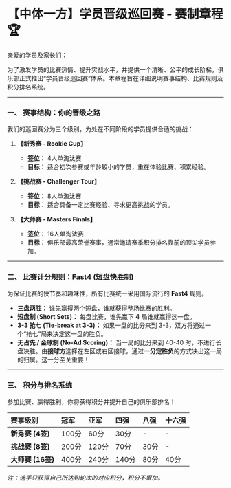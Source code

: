 # 【中体一方】学员晋级巡回赛 - 赛制章程 🏆

亲爱的学员及家长们：

为了激发学员的比赛热情、提升实战水平，并提供一个清晰、公平的成长阶梯，俱乐部正式推出“学员晋级巡回赛”体系。本章程旨在详细说明赛事结构、比赛规则及积分排名系统。

---

### **一、 赛事结构：你的晋级之路**

我们的巡回赛分为三个级别，为处在不同阶段的学员提供合适的挑战：

1.  **【新秀赛 - Rookie Cup】**
    * **签位：** 4人单淘汰赛
    * **目标：** 适合初次参赛或年龄较小的学员，重在体验比赛、积累经验。

2.  **【挑战赛 - Challenger Tour】**
    * **签位：** 8人单淘汰赛
    * **目标：** 适合具备一定比赛经验、寻求更高挑战的学员。

3.  **【大师赛 - Masters Finals】**
    * **签位：** 16人单淘汰赛
    * **目标：** 俱乐部最高荣誉赛事，通常邀请赛季积分排名靠前的顶尖学员参加。

---

### **二、 比赛计分规则：Fast4 (短盘快胜制)**

为保证比赛的快节奏和趣味性，所有比赛统一采用国际流行的 **Fast4** 规则。

* **三盘两胜：** 谁先赢得两个短盘，谁就获得整场比赛的胜利。
* **短盘制 (Short Sets)：** 每盘比赛，谁先赢下 **4** 局谁就赢得这一盘。
* **3-3 抢七 (Tie-break at 3-3)：** 如果一盘的比分来到 3-3，双方将通过一个“抢七”局来决定这一盘的胜负。
* **无占先 / 金球制 (No-Ad Scoring)：** 当一局的比分来到 40-40 时，不进行长盘决胜。由**接球方**选择在左区或右区接球，通过**一分定胜负**的方式决出这一局的归属。这一分至关重要！

---

### **三、 积分与排名系统**

参加比赛、赢得胜利，你将获得积分并提升自己的俱乐部排名！

| 赛事级别      | 冠军   | 亚军   | 四强   | 八强   | 十六强 |
| :------------ | :----- | :----- | :----- | :----- | :----- |
| **新秀赛 (4签)** | 100分  | 60分   | 30分   | -      | -      |
| **挑战赛 (8签)** | 200分  | 120分  | 70分   | 30分   | -      |
| **大师赛 (16签)**| 400分  | 240分  | 140分  | 80分   | 40分   |

*注：选手只获得自己所达到轮次的对应积分，积分不累加。*